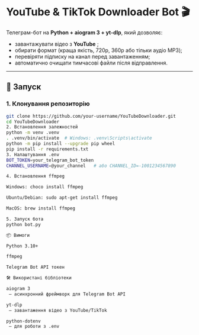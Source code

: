 # YouTube & TikTok Downloader Bot 🎬

Телеграм-бот на **Python + aiogram 3 + yt-dlp**, який дозволяє:
- завантажувати відео з **YouTube** ;
- обирати формат (краща якість, 720p, 360p або тільки аудіо MP3);
- перевіряти підписку на канал перед завантаженням;
- автоматично очищати тимчасові файли після відправлення.

---

## 🚀 Запуск

### 1. Клонування репозиторію
```bash
git clone https://github.com/your-username/YouTubeDownloader.git
cd YouTubeDownloader
2. Встановлення залежностей
python -m venv .venv
. .venv/bin/activate  # Windows: .venv\Scripts\activate
python -m pip install --upgrade pip wheel
pip install -r requirements.txt
3. Налаштування .env
BOT_TOKEN=your_telegram_bot_token
CHANNEL_USERNAME=@your_channel   # або CHANNEL_ID=-1001234567890

4. Встановлення ffmpeg

Windows: choco install ffmpeg

Ubuntu/Debian: sudo apt-get install ffmpeg

MacOS: brew install ffmpeg

5. Запуск бота
python bot.py

📦 Вимоги

Python 3.10+

ffmpeg

Telegram Bot API токен

🛠 Використані бібліотеки

aiogram 3
 — асинхронний фреймворк для Telegram Bot API

yt-dlp
 — завантаження відео з YouTube/TikTok

python-dotenv
 — для роботи з .env
